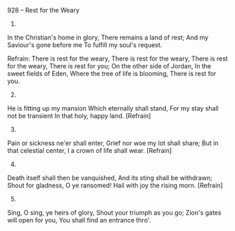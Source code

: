 928 – Rest for the Weary


1.
In the Christian's home in glory,
There remains a land of rest;
And my Saviour's gone before me
To fulfill my soul's request.

Refrain:
There is rest for the weary,
There is rest for the weary,
There is rest for the weary,
There is rest for you;
On the other side of Jordan,
In the sweet fields of Eden,
Where the tree of life is blooming,
There is rest for you.

2.
He is fitting up my mansion
Which eternally shall stand,
For my stay shall not be transient
In that holy, happy land.  [Refrain]

3.
Pain or sickness ne'er shall enter,
Grief nor woe my lot shall share;
But in that celestial center,
I a crown of life shall wear.  [Refrain]

4.
Death itself shall then be vanquished,
And its sting shall be withdrawn;
Shout for gladness, O ye ransomed!
Hail with joy the rising morn.  [Refrain]

5.
Sing, O sing, ye heirs of glory,
Shout your triumph as you go;
Zion's gates will open for you,
You shall find an entrance thro'.

